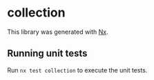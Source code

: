 # collection

This library was generated with [Nx](https://nx.dev).

## Running unit tests

Run `nx test collection` to execute the unit tests.
